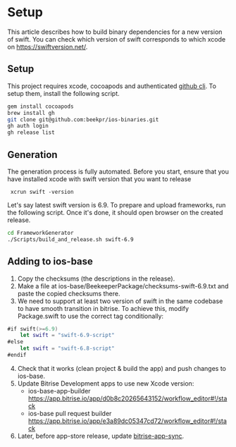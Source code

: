 # Setup

This article describes how to build binary dependencies for a new version of swift. You can check which version of swift corresponds to which xcode on https://swiftversion.net/.


## Setup
This project requires xcode, cocoapods and authenticated [github cli](https://cli.github.com/). To setup them, install the following script.

```bash
gem install cocoapods
brew install gh
git clone git@github.com:beekpr/ios-binaries.git
gh auth login
gh release list
```

## Generation
The generation process is fully automated. Before you start, ensure that you have installed xcode with swift version that you want to release
```
 xcrun swift -version
``` 

Let's say latest swift version is 6.9. To prepare and upload frameworks, run the following script. Once it's done, it should open browser on the created release.
```bash
cd FrameworkGenerator
./Scripts/build_and_release.sh swift-6.9
```

## Adding to ios-base
1. Copy the checksums (the descriptions in the release).
2. Make a file at ios-base/BeekeeperPackage/checksums-swift-6.9.txt and paste the copied checksums there.
3. We need to support at least two version of swift in the same codebase to have smooth transition in bitrise. To achieve this, modify Package.swift to use the correct tag conditionally:
```swift
#if swift(>=6.9)
    let swift = "swift-6.9-script"
#else
    let swift = "swift-6.8-script"
#endif
```
4. Check that it works (clean project & build the app) and push changes to ios-base.
5. Update Bitrise Development apps to use new Xcode version:
    - ios-base-app-builder https://app.bitrise.io/app/d0b8c20265643152/workflow_editor#!/stack
    - ios-base pull request builder https://app.bitrise.io/app/e3a89dc05347cd72/workflow_editor#!/stack
6. Later, before app-store release, update [bitrise-app-sync](https://github.com/beekpr/bitrise-app-sync/blob/2c43e3332117f29545f83b28f4cd9d59a83c86f2/modules/beekeeper_bitrise_settings.py#L16).